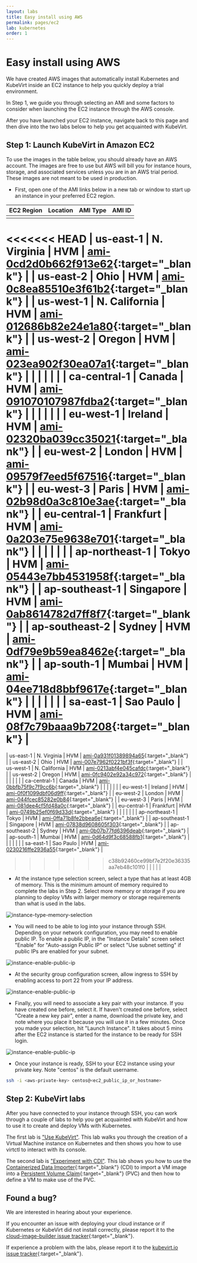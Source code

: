 ```yaml
---
layout: labs
title: Easy install using AWS
permalink: pages/ec2
lab: kubernetes
order: 1
---
```


# Easy install using AWS

We have created AWS images that automatically install Kubernetes
and KubeVirt inside an EC2 instance to help you quickly deploy
a trial environment.

In Step 1, we guide you through selecting an AMI and some factors to
consider when launching the EC2 instance through the AWS console.

After you have launched your EC2 instance, navigate back to this
page and then dive into the two labs below to help you get
acquainted with KubeVirt.

## Step 1: Launch KubeVirt in Amazon EC2

To use the images in the table below, you should already have an AWS
account. The images are free to use but AWS will bill you for instance
hours, storage, and associated services unless you are in an AWS trial
period. These images are not meant to be used in production.

 * First, open one of the AMI links below in a new tab or window to start up an instance in your preferred
   EC2 region.

| EC2 Region | Location      | AMI Type | AMI ID |
| ---        | ---           | ---      | ---    |
|            |               |          |        |
<<<<<<< HEAD
| us-east-1  | N. Virginia   | HVM      | [ami-0cd2d0b662f913e62](https://console.aws.amazon.com/ec2/home?region=us-east-1#launchAmi=ami-0cd2d0b662f913e62){:target="_blank"} |
| us-east-2  | Ohio          | HVM      | [ami-0c8ea85510e3f61b2](https://console.aws.amazon.com/ec2/home?region=us-east-2#launchAmi=ami-0c8ea85510e3f61b2){:target="_blank"} |
| us-west-1  | N. California | HVM      | [ami-012686b82e24e1a80](https://console.aws.amazon.com/ec2/home?region=us-west-1#launchAmi=ami-012686b82e24e1a80){:target="_blank"} |
| us-west-2  | Oregon        | HVM      | [ami-023ea902f30ea07a1](https://console.aws.amazon.com/ec2/home?region=us-west-2#launchAmi=ami-023ea902f30ea07a1){:target="_blank"} |
|            |               |          |        |
| ca-central-1 | Canada   | HVM      | [ami-091070107987fdba2](https://console.aws.amazon.com/ec2/home?region=ca-central-1#launchAmi=ami-091070107987fdba2){:target="_blank"} |
|            |               |          |        |
| eu-west-1      | Ireland   | HVM      | [ami-02320ba039cc35021](https://console.aws.amazon.com/ec2/home?region=eu-west-1#launchAmi=ami-02320ba039cc35021){:target="_blank"} |
| eu-west-2      | London    | HVM      | [ami-09579f7eed5f67516](https://console.aws.amazon.com/ec2/home?region=eu-west-2#launchAmi=ami-09579f7eed5f67516){:target="_blank"} |
| eu-west-3      | Paris    | HVM      | [ami-02b98d0a3c810e3ae](https://console.aws.amazon.com/ec2/home?region=eu-west-3#launchAmi=ami-02b98d0a3c810e3ae){:target="_blank"} |
| eu-central-1   | Frankfurt | HVM      | [ami-0a203e75e9638e701](https://console.aws.amazon.com/ec2/home?region=eu-central-1#launchAmi=ami-0a203e75e9638e701){:target="_blank"} |
|                |               |          |        |
| ap-northeast-1 | Tokyo   | HVM      | [ami-05443e7bb4531958f](https://console.aws.amazon.com/ec2/home?region=ap-northeast-1#launchAmi=ami-05443e7bb4531958f){:target="_blank"} |
| ap-southeast-1 | Singapore | HVM      | [ami-0ab8614782d7ff8f7](https://console.aws.amazon.com/ec2/home?region=ap-southeast-1#launchAmi=ami-0ab8614782d7ff8f7){:target="_blank"} |
| ap-southeast-2 | Sydney   | HVM      | [ami-0df79e9b59ea8462e](https://console.aws.amazon.com/ec2/home?region=ap-southeast-2#launchAmi=ami-0df79e9b59ea8462e){:target="_blank"} |
| ap-south-1     | Mumbai   | HVM      | [ami-04ee718d8bbf9617e](https://console.aws.amazon.com/ec2/home?region=ap-south-1#launchAmi=ami-04ee718d8bbf9617e){:target="_blank"} |
|            |               |          |        |
| sa-east-1  | Sao Paulo   | HVM      | [ami-08f7c79baaa9b7208](https://console.aws.amazon.com/ec2/home?region=sa-east-1#launchAmi=ami-08f7c79baaa9b7208){:target="_blank"} |
=======
| us-east-1  | N. Virginia   | HVM      | [ami-0a931f01389894a65](https://console.aws.amazon.com/ec2/home?region=us-east-1#launchAmi=ami-0a931f01389894a65){:target="_blank"} |
| us-east-2  | Ohio          | HVM      | [ami-007e7962f0221bf3f](https://console.aws.amazon.com/ec2/home?region=us-east-2#launchAmi=ami-007e7962f0221bf3f){:target="_blank"} |
| us-west-1  | N. California | HVM      | [ami-0213abf4e045cafdc](https://console.aws.amazon.com/ec2/home?region=us-west-1#launchAmi=ami-0213abf4e045cafdc){:target="_blank"} |
| us-west-2  | Oregon        | HVM      | [ami-0fc9402e92a34c972](https://console.aws.amazon.com/ec2/home?region=us-west-2#launchAmi=ami-0fc9402e92a34c972){:target="_blank"} |
|            |               |          |        |
| ca-central-1 | Canada   | HVM      | [ami-0bbfb75f9c7f9cc6b](https://console.aws.amazon.com/ec2/home?region=ca-central-1#launchAmi=ami-0bbfb75f9c7f9cc6b){:target="_blank"} |
|            |               |          |        |
| eu-west-1      | Ireland   | HVM      | [ami-0f0f1099dbf06d9ff](https://console.aws.amazon.com/ec2/home?region=eu-west-1#launchAmi=ami-0f0f1099dbf06d9ff){:target="_blank"} |
| eu-west-2      | London    | HVM      | [ami-044fcec85282e0b84](https://console.aws.amazon.com/ec2/home?region=eu-west-2#launchAmi=ami-044fcec85282e0b84){:target="_blank"} |
| eu-west-3      | Paris    | HVM      | [ami-081dee4cf5fd48a0c](https://console.aws.amazon.com/ec2/home?region=eu-west-3#launchAmi=ami-081dee4cf5fd48a0c){:target="_blank"} |
| eu-central-1   | Frankfurt | HVM      | [ami-0749b25ef0f69d33d](https://console.aws.amazon.com/ec2/home?region=eu-central-1#launchAmi=ami-0749b25ef0f69d33d){:target="_blank"} |
|                |               |          |        |
| ap-northeast-1 | Tokyo   | HVM      | [ami-0ffa71b8fe2bbea6e](https://console.aws.amazon.com/ec2/home?region=ap-northeast-1#launchAmi=ami-0ffa71b8fe2bbea6e){:target="_blank"} |
| ap-southeast-1 | Singapore | HVM      | [ami-07838d9608605f303](https://console.aws.amazon.com/ec2/home?region=ap-southeast-1#launchAmi=ami-07838d9608605f303){:target="_blank"} |
| ap-southeast-2 | Sydney   | HVM      | [ami-0b07b77fd6396deab](https://console.aws.amazon.com/ec2/home?region=ap-southeast-2#launchAmi=ami-0b07b77fd6396deab){:target="_blank"} |
| ap-south-1     | Mumbai   | HVM      | [ami-0d64d9f3c68588fb1](https://console.aws.amazon.com/ec2/home?region=ap-south-1#launchAmi=ami-0d64d9f3c68588fb1){:target="_blank"} |
|            |               |          |        |
| sa-east-1  | Sao Paulo   | HVM      | [ami-0230216ffe2936a55](https://console.aws.amazon.com/ec2/home?region=sa-east-1#launchAmi=ami-0230216ffe2936a55){:target="_blank"} |
>>>>>>> c38b92460ce99bf7e2f20e36335aa7eb48c101f0
|            |               |          |        |


 * At the instance type selection screen, select a type that has at least
   4GB of memory. This is the minimum amount of memory required to complete
   the labs in Step 2. Select more memory or storage if you are planning
   to deploy VMs with larger memory or storage requirements than what is
   used in the labs.

![instance-type-memory-selection](/assets/images/kubevirt-button/ec2-instance-memory-selection.png)

 * You will need to be able to log into your instance through SSH. Depending
   on your network configuration, you may need to enable public IP. To enable
   a public IP, in the "Instance Details" screen select "Enable" for
   "Auto-assign Public IP" or select "Use subnet setting" if public IPs
   are enabled for your subnet.

![instance-enable-public-ip](/assets/images/kubevirt-button/ec2-public-ip.png)

 * At the security group configuration screen, allow ingress to SSH by
   enabling access to port 22 from your IP address.

 ![instance-enable-public-ip](/assets/images/kubevirt-button/ec2-ssh-ingress.png)

 * Finally, you will need to associate a key pair with your instance. If
   you have created one before, select it. If haven't created one before,
   select "Create a new key pair", enter a name, download the private key,
   and note where you place it because you will use it in a few minutes.
   Once you made your selection, hit "Launch Instance". It takes about
   5 mins after the EC2 instance is started for the instance to be ready
   for SSH login.

  ![instance-enable-public-ip](/assets/images/kubevirt-button/ec2-select-create-keypair.png)

 * Once your instance is ready, SSH to your EC2 instance using your private
   key. Note "centos" is the default username.

```bash
ssh -i <aws-private-key> centos@<ec2_public_ip_or_hostname>

```

## Step 2: KubeVirt labs

After you have connected to your instance through SSH, you can
work through a couple of labs to help you get acquainted with KubeVirt
and how to use it to create and deploy VMs with Kubernetes.

The first lab is ["Use KubeVirt"](../labs/kubernetes/lab1). This lab walks you
through the creation of a Virtual Machine instance on Kubernetes and then
shows you how to use virtctl to interact with its console.

The second lab is ["Experiment with CDI"](../labs/kubernetes/lab2). This
lab shows you how to use the [Containerized Data Importer](https://github.com/kubevirt/containerized-data-importer){:target="_blank"}
(CDI) to import a VM image into a [Persistent Volume Claim](https://kubernetes.io/docs/concepts/storage/persistent-volumes/){:target="_blank"}
(PVC) and then how to define a VM to make use of the PVC.

## Found a bug?

We are interested in hearing about your experience.

If you encounter an issue with deploying your cloud instance or if
Kubernetes or KubeVirt did not install correctly, please report it to
the [cloud-image-builder issue tracker](https://github.com/kubevirt/cloud-image-builder/issues){:target="_blank"}.

If experience a problem with the labs, please report it to the [kubevirt.io issue tracker](https://github.com/kubevirt/kubevirt.github.io/issues){:target="_blank"}.
